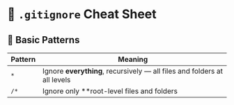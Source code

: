 # 📄 `.gitignore` Cheat Sheet

## 🔹 Basic Patterns

| Pattern | Meaning                                                                  |
| ------- | ------------------------------------------------------------------------ |
| `*`     | Ignore **everything**, recursively — all files and folders at all levels |
| `/*`    | Ignore only \*\*root-level files and folders                             |
